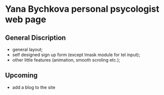 # Yana Bychkova personal psycologist web page

## General Discription
- general layout;
- self designed sign up form (except Imask module for tel input);
- other little features (animation, smooth scroling etc.);

## Upcoming
- add a blog to the site
